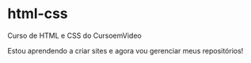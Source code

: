 # html-css
 Curso de HTML e CSS do CursoemVideo

Estou aprendendo a criar sites e agora vou gerenciar meus repositórios!

<a href="https://gabrielassenato.github.io/html-css/exercícios/ex001/index.html">